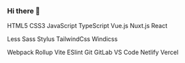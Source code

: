 ### Hi there 👋
HTML5 CSS3 JavaScript TypeScript Vue.js Nuxt.js React

Less Sass Stylus TailwindCss Windicss

Webpack Rollup Vite ESlint Git GitLab VS Code Netlify Vercel

<!--
**rltpwns95/rltpwns95** is a ✨ _special_ ✨ repository because its `README.md` (this file) appears on your GitHub profile.

Here are some ideas to get you started:

- 🔭 I’m currently working on ...
- 🌱 I’m currently learning ...
- 👯 I’m looking to collaborate on ...
- 🤔 I’m looking for help with ...
- 💬 Ask me about ...
- 📫 How to reach me: ...
- 😄 Pronouns: ...
- ⚡ Fun fact: ...
-->
